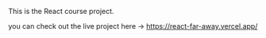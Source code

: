  This is the React course project.
 
you can check out the live project here -> https://react-far-away.vercel.app/
